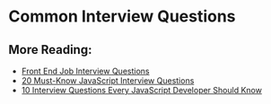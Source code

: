 # Common Interview Questions



## More Reading:
* [Front End Job Interview Questions](https://github.com/h5bp/Front-end-Developer-Interview-Questions)
* [20 Must-Know JavaScript Interview Questions](http://www.skilledup.com/articles/20-must-know-javascript-interview-qa)
* [10 Interview Questions Every JavaScript Developer Should Know](https://medium.com/javascript-scene/10-interview-questions-every-javascript-developer-should-know-6fa6bdf5ad95)
